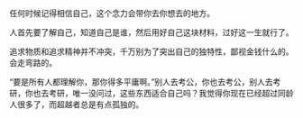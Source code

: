 任何时候记得相信自己，这个念力会带你去你想去的地方。

人首先要了解自己，知道自己是谁，然后用好自己这块材料，过好这一生就行了。

追求物质和追求精神并不冲突，千万别为了突出自己的独特性，鄙视金钱什么的。会走弯路的。

“要是所有人都理解你，那你得多平庸啊。”别人去考公，你也去考公，别人去考研，你也去考研，唯一没问过，这些东西适合自己吗？我觉得你现在已经超过同龄人很多了，而超越者总是有点孤独的。